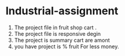 # Industrial-assignment

1. The project file in fruit shop cart .
2. The project file is responsive degin 
3. The project is summary cart are amont 
4. you have  project is % fruit For less money.  
